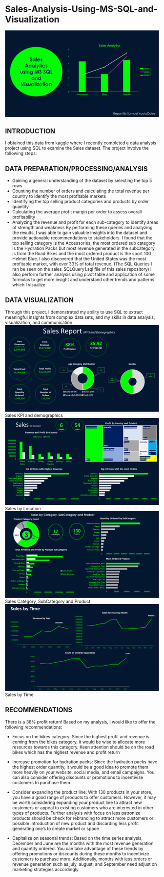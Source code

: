# Sales-Analysis-Using-MS-SQL-and-Visualization

![](Presentation1.PNG)
## INTRODUCTION
I obtained this data from kaggle where I recently completed a data analysis project using SQL to examine the Sales dataset. The project involve the following steps:

## DATA PREPARATION/PROCESSING/ANALYSIS
-	Gaining a general understanding of the dataset by selecting the top 5 rows
-	Counting the number of orders and calculating the total revenue per country to identify the most profitable markets
-	Identifying the top selling product categories and products by order quantity
-	Calculating the average profit margin per order to assess overall profitability
-	Analyzing the revenue and profit for each sub-category to identify areas of strength and weakness
By performing these queries and analyzing the results, I was able to gain valuable insights into the dataset and provide actionable recommendations to stakeholders. I found that the top selling category is the Accessories, the most ordered sub category is the Hydration Packs but most revenue generated in the subcategory is from the Road Bikes and the most ordered product is the sport 100 Helmet Blue. I also discovered that the United States was the most profitable market, with over 33% of total revenue.
(The SQL Queries I ran be seen on the ‪sales_SQLQuery1.sql file of this sales repository)‬‬
I also perform further analysis using pivot table and application of some formulas to get more insight and understand other trends and patterns which I visualize
## DATA VISUALIZATION
Through this project, I demonstrated my ability to use SQL to extract meaningful insights from complex data sets, and my skills in data analysis, visualization, and communication.
![](Slide1.PNG)
Sales KPI and demographics
![](Slide2.PNG)
Sales by Location
![](Slide3.PNG)
Sales Category, SubCategory and Product
![](Slide4.PNG)
Sales by Time

## RECOMMENDATIONS
There is a 38% profit return! Based on my analysis, I would like to offer the following recommendations:

-	Focus on the bikes category: Since the highest profit and revenue is coming from the bikes category, it would be wise to allocate more resources towards this category. Keen attention should be on the road bikes which has the highest revenue and profit return

-	Increase promotion for hydration packs: Since the hydration packs have the highest order quantity, it would be a good idea to promote them more heavily on your website, social media, and email campaigns. You can also consider offering discounts or promotions to incentivize customers to purchase them.

-	Consider expanding the product line: With 130 products in your store, you have a good range of products to offer customers. However, it may be worth considering expanding your product line to attract new customers or appeal to existing customers who are interested in other types of products. Further analysis with focus on less patronize products should be check for rebranding to attract more customers or possible introduction of new product and discarding less profit generating one’s to create market or space

-	Capitalize on seasonal trends: Based on the time series analysis, December and June are the months with the most revenue generation and quantity ordered. You can take advantage of these trends by offering promotions or discounts during these months to incentivize customers to purchase more. Additionally, months with less orders or revenue generation such as july, august, and September need adjust on marketing strategies accordingly.
